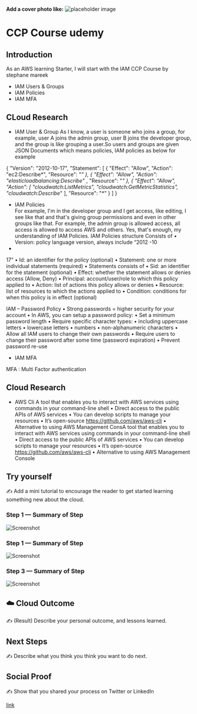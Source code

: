 **Add a cover photo like:**
![placeholder image](https://via.placeholder.com/1200x600)

# CCP Course udemy

## Introduction
As an AWS learning Starter, I will start with the IAM CCP Course by stephane mareek
- IAM Users & Groups
- IAM Policies
- IAM MFA

## CLoud Research
- IAM User & Group
As I know, a user is someone who joins a group, for example, user A joins the admin group, user B joins the developer group, and the group is like grouping a user.So users and groups are given JSON Documents which means policies, IAM policies as below for example

{
"Version": "2012-10-17",
"Statement": [
{
"Effect": "Allow",
"Action": "ec2:Describe*",
"Resource": "*"
},
{
"Effect": "Allow",
"Action": "elasticloadbalancing:Describe*"
,
"Resource": "*"
},
{
"Effect": "Allow",
"Action": [
"cloudwatch:ListMetrics",
"cloudwatch:GetMetricStatistics",
"cloudwatch:Describe*"
],
"Resource": "*"
}
]
}
- IAM Policies       
 For example, I'm in the developer group and I get access, like editing, I see like that and that's giving group permissions and even in other groups like that. For example, the admin group is allowed access, all access is allowed to access AWS and others. Yes, that's enough, my understanding of IAM Policies. IAM Policies structure
 Consists of • Version: policy language version, always include “2012
-10
-
17”
• Id: an identifier for the policy (optional) • Statement: one or more individual statements (required)
• Statements consists of • Sid: an identifier for the statement (optional) • Effect: whether the statement allows or denies access
(Allow, Deny)
• Principal: account/user/role to which this policy applied to • Action: list of actions this policy allows or denies • Resource: list of resources to which the actions applied to • Condition: conditions for when this policy is in effect
(optional)

IAM – Password Policy
• Strong passwords = higher security for your account
• In AWS, you can setup a password policy:
• Set a minimum password length
• Require specific character types:
• including uppercase letters
• lowercase letters
• numbers
• non-alphanumeric characters
• Allow all IAM users to change their own passwords
• Require users to change their password after some time (password expiration)
• Prevent password re-use

- IAM MFA

MFA : Multi Factor authentication


## Cloud Research

- AWS Cli
A tool that enables you to interact with AWS services using commands in
your command-line shell
• Direct access to the public APIs of AWS services
• You can develop scripts to manage your resources
• It’s open-source https://github.com/aws/aws-cli
• Alternative to using AWS Management ConsA tool that enables you to interact with AWS services using commands in
your command-line shell
• Direct access to the public APIs of AWS services
• You can develop scripts to manage your resources
• It’s open-source https://github.com/aws/aws-cli
• Alternative to using AWS Management Console

## Try yourself

✍️ Add a mini tutorial to encourage the reader to get started learning something new about the cloud.

### Step 1 — Summary of Step

![Screenshot](https://via.placeholder.com/500x300)

### Step 1 — Summary of Step

![Screenshot](https://via.placeholder.com/500x300)

### Step 3 — Summary of Step

![Screenshot](https://via.placeholder.com/500x300)

## ☁️ Cloud Outcome

✍️ (Result) Describe your personal outcome, and lessons learned.

## Next Steps

✍️ Describe what you think you think you want to do next.

## Social Proof

✍️ Show that you shared your process on Twitter or LinkedIn

[link](link)
